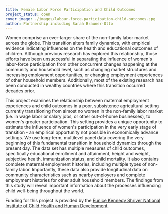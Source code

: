 ```yaml
---
title: Female Labor Force Participation and Child Outcomes
project_status: open
cover_image: ./images/labour-force-participation-child-outcomes.jpg
author: Partnership including Sarah Brauner-Otto
---
```


<p>Women comprise an ever-larger share of the non-family labor market across the globe. This transition alters family dynamics, with empirical evidence indicating influences on the health and educational outcomes of children. Although previous research has explored this relationship, those efforts have been unsuccessful in separating the influence of women's labor-force participation from other concurrent changes happening at the community and household level, such as changing market structures and increasing employment opportunities, or changing employment experiences of other household members. Additionally, most of the existing research has been conducted in wealthy countries where this transition occurred decades prior.</p>

<p>This project examines the relationship between maternal employment experiences and child outcomes in a poor, subsistence agricultural setting currently transitioning from almost no women in the non-family labor market (i.e. in wage labor or salary jobs, or other out-of-home businesses), to women's greater participation. This setting provides a unique opportunity to estimate the influence of women's participation in the very early stage of transition - an empirical opportunity not possible in economically advance settings. We use long-term, multilevel panel data covering the very beginning of this fundamental transition in household dynamics through the present day. The data set has multiple measures of child outcomes, specifically educational enrollment and attainment, height and weight, subjective health, immunization status, and child mortality. It also contains complete maternal employment histories, including multiple types of non-family labor. Importantly, these data also provide longitudinal data on community characteristics such as nearby employers and complete employment histories for other adult household members. The findings from this study will reveal important information about the processes influencing child well-being throughout the world.</p>

<p>Funding for this project is provided by the <a rel="external" href="http://www.nichd.nih.gov/">Eunice Kennedy Shriver National Institute of Child Health and Human Development</a>.</p>
